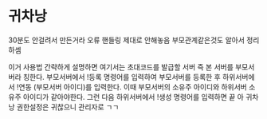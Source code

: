 # 귀차낭
30분도 안걸려서 만든거라 오류 핸들링 제대로 안해놓음 부모관계같은것도 알아서 정리하셈

이거 사용법 간략하게 설명하면
여기서는 초대코드를 발급할 서버 즉 본 서버를 부모서버라 칭한다.
부모서버에서 !등록 명령어를 입력하여 부모서버를 등록한 후
하위서버에서 !연동 (부모서버 아이디)를 입력한다.
이때 부모서버의 소유주 아이디와 하위서버 소유주 아이디가 같아야한다.
그런 다음 하위서버에서 !생성 명령어를 입력하면 끝
아 귀차낭 권한설정은 귀찮으니 관리자로 ㄱㄱ
